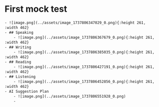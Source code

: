 # First mock test
	- ![image.png](../assets/image_1737806347029_0.png){:height 261, :width 462}
	- ## Speaking
		- ![image.png](../assets/image_1737806367679_0.png){:height 261, :width 462}
	- ## Writing
		- ![image.png](../assets/image_1737806385035_0.png){:height 261, :width 462}
	- ## Reading
		- ![image.png](../assets/image_1737806427191_0.png){:height 261, :width 462}
	- ## Listening
		- ![image.png](../assets/image_1737806452856_0.png){:height 261, :width 462}
	- AI Suggestion Plan
		- ![image.png](../assets/image_1737806551928_0.png)
		-